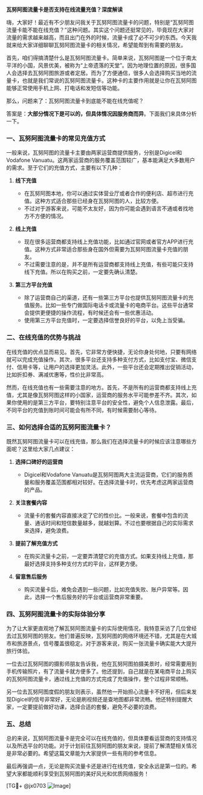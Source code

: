 **瓦努阿图流量卡是否支持在线流量充值？深度解读**

嗨，大家好！最近有不少朋友问我关于瓦努阿图流量卡的问题，特别是“瓦努阿图流量卡能不能在线充值？”这种问题。其实这个问题还挺常见的，毕竟现在大家对流量的需求越来越高，而且出门在外的时候，流量卡成了必不可少的东西。今天我就来给大家详细聊聊瓦努阿图流量卡的相关情况，希望能帮到有需要的朋友。

首先，咱们得搞清楚什么是瓦努阿图流量卡。简单来说，瓦努阿图是一个位于南太平洋的小国，风景优美，被称为“上帝遗落的天堂”。因为地理位置的原因，很多国人会选择去瓦努阿图旅游或者定居。而为了方便通信，很多人会选择购买当地的流量卡，也就是我们常说的瓦努阿图流量卡。这种卡的主要作用就是让你在瓦努阿图能够正常使用手机上网、打电话和发短信等功能。

那么，问题来了：瓦努阿图流量卡到底能不能在线充值呢？

答案是：**大部分情况下是可以的，但具体情况因服务商而异**。下面我们来具体分析一下。

### 一、瓦努阿图流量卡的常见充值方式

一般来说，瓦努阿图的流量卡主要由两家运营商提供服务，分别是Digicel和Vodafone Vanuatu。这两家运营商的服务覆盖范围较广，基本能满足大多数用户的需求。至于它们的充值方式，主要有以下几种：

1. **线下充值**
   - 在瓦努阿图本地，你可以通过实体营业厅或者合作的便利店、超市进行充值。这种方式适合那些已经身在瓦努阿图的人，比较方便。
   - 不过对于游客来说，可能不太友好，因为你可能会遇到语言不通或者找地方不方便的情况。

2. **线上充值**
   - 现在很多运营商都支持线上充值功能，比如通过官网或者官方APP进行充值。这种方式非常适合那些身在国外但需要为瓦努阿图流量卡充值的朋友。
   - 不过需要注意的是，并不是所有运营商都支持线上充值，有些可能只支持线下充值。所以在购买之前，一定要先确认清楚。

3. **第三方平台充值**
   - 除了运营商自己的渠道，还有一些第三方平台也提供瓦努阿图流量卡的充值服务。比如一些专门做国际电话卡或流量卡的电商平台。这些平台通常会提供更便捷的操作流程，有时候还会有一些优惠活动。
   - 使用第三方平台充值时，一定要选择信誉良好的平台，以免上当受骗。

### 二、在线充值的优势与挑战

在线充值的优点显而易见。首先，它非常方便快捷，无论你身处何地，只要有网络就可以完成充值操作。其次，很多平台还支持多种支付方式，比如支付宝、微信支付、信用卡等，让用户的选择更加灵活。此外，一些平台还会定期推出促销活动，比如折扣券、满减优惠等，性价比非常高。

然而，在线充值也有一些需要注意的地方。首先，不是所有的运营商都支持线上充值，尤其是像瓦努阿图这样的小国家，运营商的服务水平可能参差不齐。其次，如果你使用的是第三方平台，要特别注意平台的安全性，避免个人信息泄露。最后，不同平台的充值到账时间可能会有所不同，有时候需要耐心等待。

### 三、如何选择合适的瓦努阿图流量卡？

既然瓦努阿图流量卡可以在线充值，那么我们在选择流量卡的时候应该注意哪些方面呢？这里给大家几点建议：

1. **选择口碑好的运营商**
   - Digicel和Vodafone Vanuatu是瓦努阿图两大主流运营商，它们的服务质量和服务覆盖范围都相对较好。在选择流量卡时，优先考虑这两家运营商的产品。

2. **关注套餐内容**
   - 流量卡的套餐内容直接决定了它的性价比。一般来说，套餐中包含的流量、通话时间和短信数量越多，就越划算。不过也要根据自己的实际需求来选择，避免浪费。

3. **提前了解充值方式**
   - 在购买流量卡之前，一定要弄清楚它的充值方式。如果支持线上充值，那最好选择支持多种支付方式的平台，这样更方便。

4. **留意售后服务**
   - 购买流量卡后，难免会遇到一些问题，比如充值失败、账户异常等。因此，选择一个售后服务好的平台或运营商非常重要。

### 四、瓦努阿图流量卡的实际体验分享

为了让大家更直观地了解瓦努阿图流量卡的实际使用情况，我特意采访了几位曾经去过瓦努阿图的朋友。他们普遍反映，瓦努阿图的网络环境还不错，尤其是在大城市和旅游景点，信号覆盖很稳定。对于游客来说，购买一张流量卡确实能大大提升旅行体验。

一位去过瓦努阿图的摄影师朋友告诉我，他在瓦努阿图拍摄美景时，经常需要用到手机传输照片，有了流量卡就方便多了。他还提到，自己就是在某电商平台上购买的瓦努阿图流量卡，通过线上充值的方式完成了充值操作，整个过程非常顺畅。

另一位去瓦努阿图度假的朋友则表示，虽然他一开始担心流量卡不好用，但后来发现Digicel的信号非常好，无论是刷视频还是查地图都非常流畅。他还特别提醒大家，一定要提前做好功课，选择合适的套餐，避免不必要的浪费。

### 五、总结

总的来说，瓦努阿图流量卡是完全可以在线充值的，但具体要看运营商的支持情况以及所选平台的功能。对于计划前往瓦努阿图的朋友来说，提前了解清楚相关情况是非常必要的。希望这篇文章能为大家提供一些有用的参考信息。

最后再强调一点，无论是购买流量卡还是进行在线充值，安全永远是第一位的。希望大家都能顺利享受到瓦努阿图的美好风光和优质网络服务！

[TG💪+ @jx0703 ![Image](https://github.com/user-attachments/assets/dbca1d08-cadb-493c-b0ec-ad6f7a83f270)]